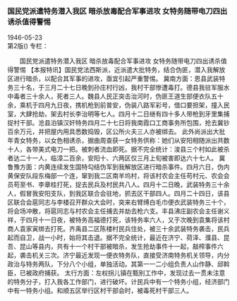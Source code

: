 ### 国民党派遣特务潜入我区  暗杀放毒配合军事进攻  女特务随带电刀四出诱杀值得警惕  

1946-05-23  
第2版()
专栏：

　　国民党派遣特务潜入我区
    暗杀放毒配合军事进攻
    女特务随带电刀四出诱杀值得警惕
    【本报特讯】国民党法西斯派，近派遣大批特务，结合伪匪，潜入我解放区进行暗杀，以配合其军事的进攻，亟宜引起严重警惕。
    冀南方面：恩县武装特务三十名，于三月二十七日晚到孙庄村行凶，我村干部惨遭毒打。德县我驻军服水中毒者三十余人，死者三人。魏县人民正突击治河时，伪匪王道生部便衣队五十余，乘机于四月九日夜，携机枪到前普安，伪装八路军彩号，借口要担架，撞入民室，大肆抢劫，架去村长李治明等七人。四月十二日继有四十多人带枪到牙里集捕捉村干部。沧县泊镇汉奸特务四月二十七日将我南霞口工商事务所包围，抢去冀钞百余万元，并把屋内用具悉数捣毁，区公所火夫三人亦被绑去。
    此外尚派出大批年青女特务，以女色相诱杀，据曲周查获一女特务供称：她们从安阳相随派出共数十人，各带美式电刀一把。被刺者流血即死。据不完全统计：浚县三个村如此被杀者达二十一人，临漳二百余，安阳十、六两区仅三月上旬被害即达六十七人。
    冀鲁豫方面：内黄连续发生国特勾结伪军到我解放区进行暗杀事件。四月六日，伪内黄保安队段东梅部一个连，窜到我二区南羊坞村，将该村农会主任苟村元、农会会员苟至书、李章桂打死，捉去民兵及村民共八人。四月十二日晚，武装特务三十余人，假冒我安阳支队，到我区联合会驻地，抓去区干部四人。四月二十四日，该县区联合会扈同志与李楼召开群众大会时，突来右臂缚白毛巾便衣武装特务三十个，将会场冲散，将扈同志与村农会主任捕去并劫去枪六支。丰县沸庄副农会主任谢义祥，于四月十一日夜，被特务高福德打死，该特务率六人，又于次晚到袁集将该村商人袁家寅绑去打死。齐禹县二区陈楼村民兵住处，被三十余武装特务袭击，民兵起而自卫，战一小时，始将其击退。据不完全统计，最近在济宁、荷泽、濮县、昆吾、昆山等县内，共有十一个村干部被暗杀，发生抢劫事件十一起，敲榨事件六起，袭击机关三次。济宁最近发现一便衣特务队，直接受济南特务机关领导，内分政治与特务两队，下分八个小组，单独活动。其第一一二小组负责人山作静、邱斡臣，已被政府捕获。
    太行方面：左权拐儿镇在甄别工作中，发现过去一贯未注意的特务分子，打入我各工作部门，进行破坏。计民兵中有一个特务小组，经济部门中有一特务小组。和顺五区举行区村干部会时，被毒死村干部三人。  
